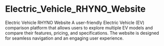 # Electric_Vehicle_RHYNO_Website
 Electric Vehicle RHYNO Website A user-friendly Electric Vehicle (EV) comparison platform that allows users to explore multiple EV models and compare their features, pricing, and specifications. The website is designed for seamless navigation and an engaging user experience.
